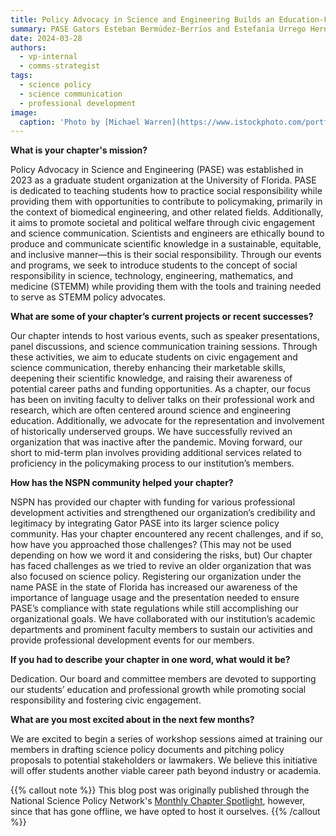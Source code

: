 ```yaml
---
title: Policy Advocacy in Science and Engineering Builds an Education-Focused Community as a New NSPN Chapter
summary: PASE Gators Esteban Bermúdez-Berríos and Estefania Urrego Hernández were interviewed about our work by NSPN writer Meredith Schmehl!
date: 2024-03-28
authors:
  - vp-internal
  - comms-strategist
tags:
  - science policy
  - science communication
  - professional development
image:
  caption: 'Photo by [Michael Warren](https://www.istockphoto.com/portfolio/MichaelWarrenPix?mediatype=photography)'
---
```


**What is your chapter's mission?**

Policy Advocacy in Science and Engineering (PASE) was established in 2023 as a graduate student organization at the University of Florida. PASE is dedicated to teaching students how to practice social responsibility while providing them with opportunities to contribute to policymaking, primarily in the context of biomedical engineering, and other related fields. Additionally, it aims to promote societal and political welfare through civic engagement and science communication. Scientists and engineers are ethically bound to produce and communicate scientific knowledge in a sustainable, equitable, and inclusive manner—this is their social responsibility. Through our events and programs, we seek to introduce students to the concept of social responsibility in science, technology, engineering, mathematics, and medicine (STEMM) while providing them with the tools and training needed to serve as STEMM policy advocates.

**What are some of your chapter’s current projects or recent successes?**

Our chapter intends to host various events, such as speaker presentations, panel discussions, and science communication training sessions. Through these activities, we aim to educate students on civic engagement and science communication, thereby enhancing their marketable skills, deepening their scientific knowledge, and raising their awareness of potential career paths and funding opportunities. As a chapter, our focus has been on inviting faculty to deliver talks on their professional work and research, which are often centered around science and engineering education. Additionally, we advocate for the representation and involvement of historically underserved groups. We have successfully revived an organization that was inactive after the pandemic. Moving forward, our short to mid-term plan involves providing additional services related to proficiency in the policymaking process to our institution’s members.

**How has the NSPN community helped your chapter?**

NSPN has provided our chapter with funding for various professional development activities and strengthened our organization’s credibility and legitimacy by integrating Gator PASE into its larger science policy community. Has your chapter encountered any recent challenges, and if so, how have you approached those challenges?
(This may not be used depending on how we word it and considering the risks, but) Our chapter has faced challenges as we tried to revive an older organization that was also focused on science policy. 
Registering  our organization under the name PASE in the state of Florida has increased our awareness of the importance of language usage and the presentation needed to ensure PASE’s compliance with state regulations while still accomplishing our organizational goals. We have collaborated with our institution’s academic departments and prominent faculty members to sustain our activities and provide professional development events for our members.

**If you had to describe your chapter in one word, what would it be?**

Dedication. Our board and committee members are devoted to supporting our students’ education and professional growth while promoting social responsibility and fostering civic engagement.

**What are you most excited about in the next few months?**

We are excited to begin a series of workshop sessions aimed at training our members in drafting science policy documents and pitching policy proposals to potential stakeholders or lawmakers. We believe this initiative will offer students another viable career path beyond industry or academia.

{{% callout note %}}
This blog post was originally published through the National Science Policy Network's [Monthly Chapter Spotlight](https://www.scipolnetwork.org/nspn/policy-advocacy-in-science-and-engineering-builds-an-education-focused-community-as-a-new-nspn-chapter/r/recPmaQuTEJJ3rKal), however, since that has gone offline, we have opted to host it ourselves.
{{% /callout %}}
